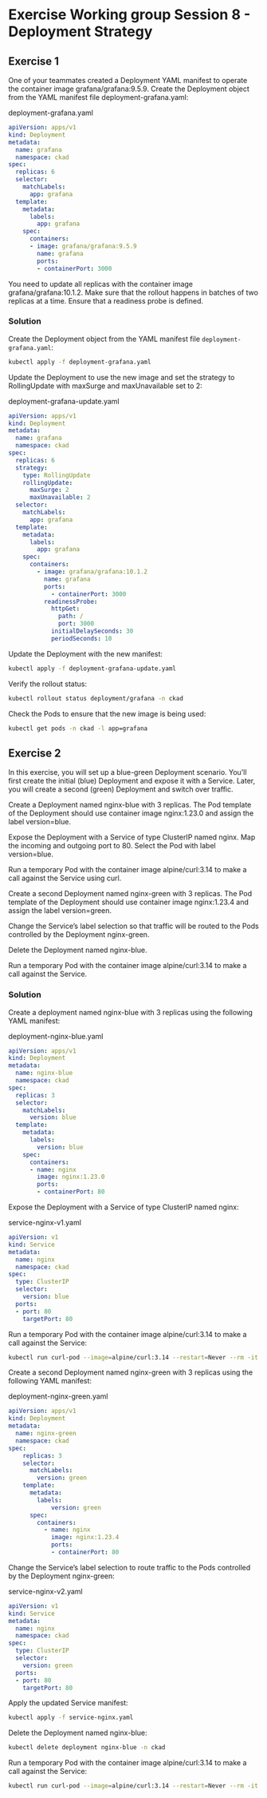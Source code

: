 # Exercise Working group Session 8 - Deployment Strategy

## Exercise 1

One of your teammates created a Deployment YAML manifest to operate the container image grafana/grafana:9.5.9. Create the Deployment object from the YAML manifest file deployment-grafana.yaml:

deployment-grafana.yaml
```yaml
apiVersion: apps/v1
kind: Deployment
metadata:
  name: grafana
  namespace: ckad
spec:
  replicas: 6
  selector:
    matchLabels:
      app: grafana
  template:
    metadata:
      labels:
        app: grafana
    spec:
      containers:
      - image: grafana/grafana:9.5.9
        name: grafana
        ports:
        - containerPort: 3000
```


You need to update all replicas with the container image grafana/grafana:10.1.2. Make sure that the rollout happens in batches of two replicas at a time. Ensure that a readiness probe is defined.

### Solution

Create the Deployment object from the YAML manifest file `deployment-grafana.yaml`:

```bash
kubectl apply -f deployment-grafana.yaml
```

Update the Deployment to use the new image and set the strategy to RollingUpdate with maxSurge and maxUnavailable set to 2:

deployment-grafana-update.yaml
```yaml
apiVersion: apps/v1
kind: Deployment
metadata:
  name: grafana
  namespace: ckad
spec:
  replicas: 6
  strategy:
    type: RollingUpdate
    rollingUpdate:
      maxSurge: 2
      maxUnavailable: 2
  selector:
    matchLabels:
      app: grafana
  template:
    metadata:
      labels:
        app: grafana
    spec:
      containers:
        - image: grafana/grafana:10.1.2
          name: grafana
          ports:
            - containerPort: 3000
          readinessProbe:
            httpGet:
              path: /
              port: 3000
            initialDelaySeconds: 30
            periodSeconds: 10
```

Update the Deployment with the new manifest:

```bash
kubectl apply -f deployment-grafana-update.yaml
```

Verify the rollout status:

```bash
kubectl rollout status deployment/grafana -n ckad
```

Check the Pods to ensure that the new image is being used:

```bash
kubectl get pods -n ckad -l app=grafana
```

## Exercise 2

In this exercise, you will set up a blue-green Deployment scenario. You’ll first create the initial (blue) Deployment and expose it with a Service. Later, you will create a second (green) Deployment and switch over traffic.

Create a Deployment named nginx-blue with 3 replicas. The Pod template of the Deployment should use container image nginx:1.23.0 and assign the label version=blue.

Expose the Deployment with a Service of type ClusterIP named nginx. Map the incoming and outgoing port to 80. Select the Pod with label version=blue.

Run a temporary Pod with the container image alpine/curl:3.14 to make a call against the Service using curl.

Create a second Deployment named nginx-green with 3 replicas. The Pod template of the Deployment should use container image nginx:1.23.4 and assign the label version=green.

Change the Service’s label selection so that traffic will be routed to the Pods controlled by the Deployment nginx-green.

Delete the Deployment named nginx-blue.

Run a temporary Pod with the container image alpine/curl:3.14 to make a call against the Service.

### Solution

Create a deployment named nginx-blue with 3 replicas using the following YAML manifest:

deployment-nginx-blue.yaml

```yaml
apiVersion: apps/v1
kind: Deployment
metadata:
  name: nginx-blue
  namespace: ckad
spec: 
  replicas: 3
  selector:
    matchLabels:
      version: blue
  template:
    metadata:
      labels:
        version: blue
    spec:
      containers:
      - name: nginx
        image: nginx:1.23.0
        ports:
        - containerPort: 80
```

Expose the Deployment with a Service of type ClusterIP named nginx:

service-nginx-v1.yaml
```yaml
apiVersion: v1
kind: Service
metadata:
  name: nginx
  namespace: ckad
spec:
  type: ClusterIP
  selector:
    version: blue
  ports:
  - port: 80
    targetPort: 80
```

Run a temporary Pod with the container image alpine/curl:3.14 to make a call against the Service:

```bash
kubectl run curl-pod --image=alpine/curl:3.14 --restart=Never --rm -it -- /bin/sh -c "apk add curl && curl nginx.ckad.svc.cluster.local"
```

Create a second Deployment named nginx-green with 3 replicas using the following YAML manifest:

deployment-nginx-green.yaml
```yaml
apiVersion: apps/v1
kind: Deployment
metadata:
  name: nginx-green
  namespace: ckad
spec:
    replicas: 3
    selector:
      matchLabels:
        version: green
    template:
      metadata:
        labels:
            version: green
      spec:
        containers:
          - name: nginx
            image: nginx:1.23.4
            ports:
            - containerPort: 80
```

Change the Service’s label selection to route traffic to the Pods controlled by the Deployment nginx-green:

service-nginx-v2.yaml
```yaml
apiVersion: v1 
kind: Service
metadata:
  name: nginx
  namespace: ckad
spec:
  type: ClusterIP
  selector:
    version: green
  ports:
  - port: 80
    targetPort: 80
```

Apply the updated Service manifest:

```bash
kubectl apply -f service-nginx.yaml
```

Delete the Deployment named nginx-blue:

```bash
kubectl delete deployment nginx-blue -n ckad
```

Run a temporary Pod with the container image alpine/curl:3.14 to make a call against the Service:

```bash
kubectl run curl-pod --image=alpine/curl:3.14 --restart=Never --rm -it -- /bin/sh -c "apk add curl && curl nginx.ckad.svc.cluster.local"
```

